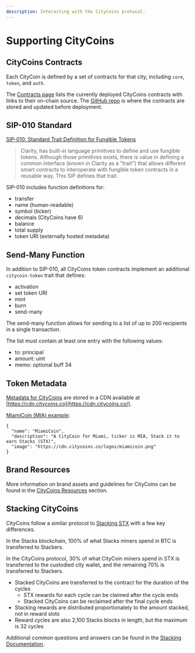 ```yaml
---
description: Interacting with the CityCoins protocol.
---
```


# Supporting CityCoins

## CityCoins Contracts

Each CityCoin is defined by a set of contracts for that city, including `core`, `token`, and `auth`.

The [Contracts page](../citycoin-contracts.md) lists the currently deployed CityCoins contracts with links to their on-chain source. The [GitHub repo](https://github.com/citycoins/citycoin/tree/main/contracts) is where the contracts are stored and updated before deployment.

## SIP-010 Standard

[SIP-010: Standard Trait Definition for Fungible Tokens](https://github.com/stacksgov/sips/blob/main/sips/sip-010/sip-010-fungible-token-standard.md)

> Clarity, has built-in language primitives to define and use fungible tokens. Although those primitives exists, there is value in defining a common interface (known in Clarity as a "trait") that allows different smart contracts to interoperate with fungible token contracts in a reusable way. This SIP defines that trait.

SIP-010 includes function definitions for:

* transfer
* name (human-readable)
* symbol (ticker)
* decimals (CityCoins have 6)
* balance
* total supply
* token URI (externally hosted metadata)

## Send-Many Function

In addition to SIP-010, all CityCoins token contracts implement an additional `citycoin-token` trait that defines:

* activation
* set token URI
* mint
* burn
* send-many

The send-many function allows for sending to a list of up to 200 recipients in a single transaction.

The list must contain at least one entry with the following values:

* to: principal
* amount: uint
* memo: optional buff 34

## Token Metadata

[Metadata for CityCoins](https://github.com/citycoins/cdn/tree/main/cdn/metadata) are stored in a CDN available at [https://cdn.citycoins.co](https://cdn.citycoins.co/).

[MiamiCoin (MIA) example](https://cdn.citycoins.co/metadata/miamicoin.json):&#x20;

```
{
  "name": "MiamiCoin",
  "description": "A CityCoin for Miami, ticker is MIA, Stack it to earn Stacks (STX)",
  "image": "https://cdn.citycoins.co/logos/miamicoin.png"
}
```

## Brand Resources

More information on brand assets and guidelines for CityCoins can be found in the [CityCoins Resources](broken-reference) section.

## Stacking CityCoins

CityCoins follow a similar protocol to [Stacking STX](https://github.com/citycoins/integrations/blob/main/README.md#stacking-stx) with a few key differences.

In the Stacks blockchain, 100% of what Stacks miners spend in BTC is transferred to Stackers.

In the CityCoins protocol, 30% of what CityCoin miners spend in STX is transferred to the custodied city wallet, and the remaining 70% is transferred to Stackers.

* Stacked CityCoins are transferred to the contract for the duration of the cycles
  * STX rewards for each cycle can be claimed after the cycle ends
  * Stacked CityCoins can be reclaimed after the final cycle ends
* Stacking rewards are distributed proportionately to the amount stacked, not in reward slots
* Reward cycles are also 2,100 Stacks blocks in length, but the maximum is 32 cycles

Additional common questions and answers can be found in the [Stacking Documentation](../../core-protocol/stacking-citycoins.md#common-questions).
